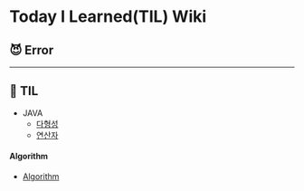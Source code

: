 # Today I Learned(TIL) Wiki

## 😈 Error

---

## 📖 TIL

- JAVA
  - [다형성](./java/다형성.md)
  - [연산자](./java/연산자.md)

#### Algorithm

- [Algorithm](./Algorithm/README.md)
